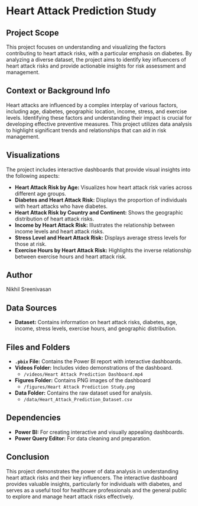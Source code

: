 # Heart Attack Prediction Study

## Project Scope
This project focuses on understanding and visualizing the factors contributing to heart attack risks, with a particular emphasis on diabetes. By analyzing a diverse dataset, the project aims to identify key influencers of heart attack risks and provide actionable insights for risk assessment and management.

## Context or Background Info
Heart attacks are influenced by a complex interplay of various factors, including age, diabetes, geographic location, income, stress, and exercise levels. Identifying these factors and understanding their impact is crucial for developing effective preventive measures. This project utilizes data analysis to highlight significant trends and relationships that can aid in risk management.

## Visualizations
The project includes interactive dashboards that provide visual insights into the following aspects:
- **Heart Attack Risk by Age:** Visualizes how heart attack risk varies across different age groups.
- **Diabetes and Heart Attack Risk:** Displays the proportion of individuals with heart attacks who have diabetes.
- **Heart Attack Risk by Country and Continent:** Shows the geographic distribution of heart attack risks.
- **Income by Heart Attack Risk:** Illustrates the relationship between income levels and heart attack risks.
- **Stress Level and Heart Attack Risk:** Displays average stress levels for those at risk.
- **Exercise Hours by Heart Attack Risk:** Highlights the inverse relationship between exercise hours and heart attack risk.

## Author
Nikhil Sreenivasan

## Data Sources
- **Dataset:** Contains information on heart attack risks, diabetes, age, income, stress levels, exercise hours, and geographic distribution.

## Files and Folders
- **`.pbix` File:** Contains the Power BI report with interactive dashboards.
- **Videos Folder:** Includes video demonstrations of the dashboard.
  - `/videos/Heart Attack Prediction Dashboard.mp4`
- **Figures Folder:** Contains PNG images of the dashboard
  - `/figures/Heart Attack Prediction Study.png`
- **Data Folder:** Contains the raw dataset used for analysis.
  - `/data/Heart_Attack_Prediction_Dataset.csv`

## Dependencies
- **Power BI:** For creating interactive and visually appealing dashboards.
- **Power Query Editor:** For data cleaning and preparation.

## Conclusion
This project demonstrates the power of data analysis in understanding heart attack risks and their key influencers. The interactive dashboard provides valuable insights, particularly for individuals with diabetes, and serves as a useful tool for healthcare professionals and the general public to explore and manage heart attack risks effectively.
